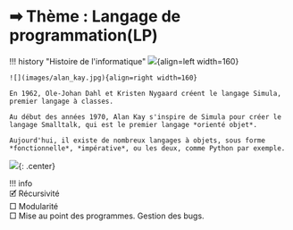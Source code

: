 # &#10145; Thème : Langage de programmation(LP)  
	
!!! history "Histoire de l'informatique"
    ![](../images/portraits/dahl-nygaard-simula.jpg){align=left width=160} 

    ![](images/alan_kay.jpg){align=right width=160}

    En 1962, Ole-Johan Dahl et Kristen Nygaard créent le langage Simula, premier langage à classes. 

    Au début des années 1970, Alan Kay s'inspire de Simula pour créer le langage Smalltalk, qui est le premier langage *orienté objet*.

    Aujourd'hui, il existe de nombreux langages à objets, sous forme *fonctionnelle*, *impérative*, ou les deux, comme Python par exemple.


![](../images/wc7.png){: .center} 
 
!!! info     
    🗹 Récursivité  
    □ Modularité  	
    □ Mise au point des programmes. Gestion des bugs.  